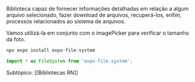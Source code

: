 Biblioteca capaz de fornecer informações detalhadas em relação a algum arquivo selecionado, fazer download de arquivos, recuperá-los, enfim, processos relacionados ao sistema de arquivos.

Vamos utilizá-la em conjunto com o imagePicker para verificar o tamanho da foto.

```jsx
npx expo install expo-file-system
```

```jsx
import * as FileSystem from 'expo-file-system';

```


Subtópico: [[Bibliotecas RN]]